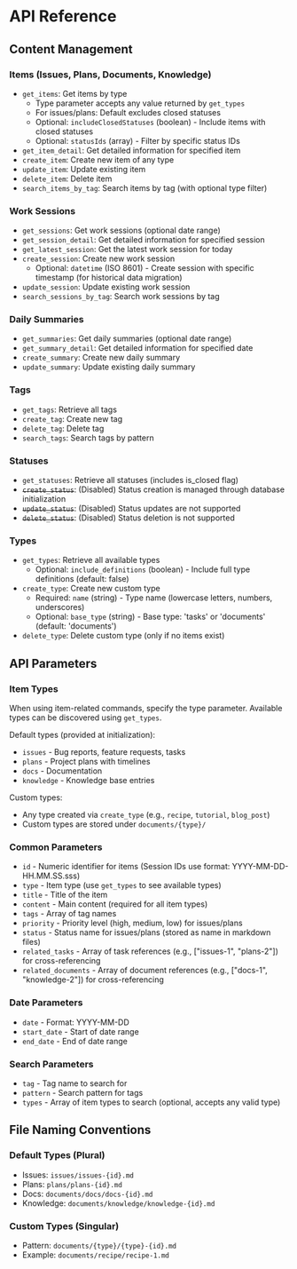 # API Reference

## Content Management

### Items (Issues, Plans, Documents, Knowledge)
- `get_items`: Get items by type
  - Type parameter accepts any value returned by `get_types`
  - For issues/plans: Default excludes closed statuses
  - Optional: `includeClosedStatuses` (boolean) - Include items with closed statuses
  - Optional: `statusIds` (array) - Filter by specific status IDs
- `get_item_detail`: Get detailed information for specified item
- `create_item`: Create new item of any type
- `update_item`: Update existing item
- `delete_item`: Delete item
- `search_items_by_tag`: Search items by tag (with optional type filter)

### Work Sessions
- `get_sessions`: Get work sessions (optional date range)
- `get_session_detail`: Get detailed information for specified session
- `get_latest_session`: Get the latest work session for today
- `create_session`: Create new work session
  - Optional: `datetime` (ISO 8601) - Create session with specific timestamp (for historical data migration)
- `update_session`: Update existing work session
- `search_sessions_by_tag`: Search work sessions by tag

### Daily Summaries
- `get_summaries`: Get daily summaries (optional date range)
- `get_summary_detail`: Get detailed information for specified date
- `create_summary`: Create new daily summary
- `update_summary`: Update existing daily summary

### Tags
- `get_tags`: Retrieve all tags
- `create_tag`: Create new tag
- `delete_tag`: Delete tag
- `search_tags`: Search tags by pattern

### Statuses
- `get_statuses`: Retrieve all statuses (includes is_closed flag)
- ~~`create_status`~~: (Disabled) Status creation is managed through database initialization
- ~~`update_status`~~: (Disabled) Status updates are not supported
- ~~`delete_status`~~: (Disabled) Status deletion is not supported

### Types
- `get_types`: Retrieve all available types
  - Optional: `include_definitions` (boolean) - Include full type definitions (default: false)
- `create_type`: Create new custom type
  - Required: `name` (string) - Type name (lowercase letters, numbers, underscores)
  - Optional: `base_type` (string) - Base type: 'tasks' or 'documents' (default: 'documents')
- `delete_type`: Delete custom type (only if no items exist)

## API Parameters

### Item Types
When using item-related commands, specify the type parameter. Available types can be discovered using `get_types`.

Default types (provided at initialization):
- `issues` - Bug reports, feature requests, tasks
- `plans` - Project plans with timelines
- `docs` - Documentation
- `knowledge` - Knowledge base entries

Custom types:
- Any type created via `create_type` (e.g., `recipe`, `tutorial`, `blog_post`)
- Custom types are stored under `documents/{type}/`

### Common Parameters
- `id` - Numeric identifier for items (Session IDs use format: YYYY-MM-DD-HH.MM.SS.sss)
- `type` - Item type (use `get_types` to see available types)
- `title` - Title of the item
- `content` - Main content (required for all item types)
- `tags` - Array of tag names
- `priority` - Priority level (high, medium, low) for issues/plans
- `status` - Status name for issues/plans (stored as name in markdown files)
- `related_tasks` - Array of task references (e.g., ["issues-1", "plans-2"]) for cross-referencing
- `related_documents` - Array of document references (e.g., ["docs-1", "knowledge-2"]) for cross-referencing

### Date Parameters
- `date` - Format: YYYY-MM-DD
- `start_date` - Start of date range
- `end_date` - End of date range

### Search Parameters
- `tag` - Tag name to search for
- `pattern` - Search pattern for tags
- `types` - Array of item types to search (optional, accepts any valid type)

## File Naming Conventions

### Default Types (Plural)
- Issues: `issues/issues-{id}.md`
- Plans: `plans/plans-{id}.md`
- Docs: `documents/docs/docs-{id}.md`
- Knowledge: `documents/knowledge/knowledge-{id}.md`

### Custom Types (Singular)
- Pattern: `documents/{type}/{type}-{id}.md`
- Example: `documents/recipe/recipe-1.md`